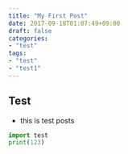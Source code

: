 ```yaml
---
title: "My First Post"
date: 2017-09-18T01:07:49+09:00
draft: false
categories:
- "test"
tags:
- "test"
- "test1"
---
```



Test
---
* this is test posts

```python
import test
print(123)
```
